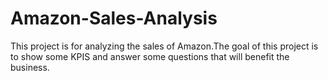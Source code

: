# Amazon-Sales-Analysis
This project is for analyzing the sales of Amazon.The goal of this project is to show some KPIS and      answer some questions that will benefit the business.
